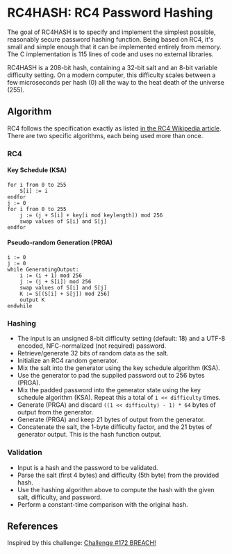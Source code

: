 # RC4HASH: RC4 Password Hashing

The goal of RC4HASH is to specify and implement the simplest possible,
reasonably secure password hashing function. Being based on RC4, it's
small and simple enough that it can be implemented entirely from
memory. The C implementation is 115 lines of code and uses no external
libraries.

RC4HASH is a 208-bit hash, containing a 32-bit salt and an 8-bit
variable difficulty setting. On a modern computer, this difficulty
scales between a few microseconds per hash (0) all the way to the heat
death of the universe (255).

## Algorithm

RC4 follows the specification exactly as listed [in the RC4 Wikipedia
article](http://en.wikipedia.org/wiki/RC4). There are two specific
algorithms, each being used more than once.

### RC4

#### Key Schedule (KSA)

    for i from 0 to 255
        S[i] := i
    endfor
    j := 0
    for i from 0 to 255
        j := (j + S[i] + key[i mod keylength]) mod 256
        swap values of S[i] and S[j]
    endfor

#### Pseudo-random Generation (PRGA)

    i := 0
    j := 0
    while GeneratingOutput:
        i := (i + 1) mod 256
        j := (j + S[i]) mod 256
        swap values of S[i] and S[j]
        K := S[(S[i] + S[j]) mod 256]
        output K
    endwhile

### Hashing

* The input is an unsigned 8-bit difficulty setting (default: 18) and
  a UTF-8 encoded, NFC-normalized (not required) password.
* Retrieve/generate 32 bits of random data as the salt.
* Initialize an RC4 random generator.
* Mix the salt into the generator using the key schedule algorithm (KSA).
* Use the generator to pad the supplied password out to 256 bytes (PRGA).
* Mix the padded password into the generator state using the key
  schedule algorithm (KSA). Repeat this a total of `1 << difficulty`
  times.
* Generate (PRGA) and discard `((1 << difficulty) - 1) * 64` bytes of
  output from the generator.
* Generate (PRGA) and keep 21 bytes of output from the generator.
* Concatenate the salt, the 1-byte difficulty factor, and the 21 bytes
  of generator output. This is the hash function output.

### Validation

* Input is a hash and the password to be validated.
* Parse the salt (first 4 bytes) and difficulty (5th byte) from the
  provided hash.
* Use the hashing algorithm above to compute the hash with the given
  salt, difficulty, and password.
* Perform a constant-time comparison with the original hash.

## References

Inspired by this challenge: [Challenge #172 BREACH!](http://redd.it/2ba46z)
